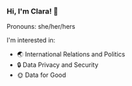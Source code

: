### Hi, I'm Clara! 👋
Pronouns: she/her/hers

I'm interested in:
- 🌏 International Relations and Politics
- 🔒 Data Privacy and Security
- 🌞 Data for Good


<!--
**cwang23/cwang23** is a ✨ _special_ ✨ repository because its `README.md` (this file) appears on your GitHub profile.

Here are some ideas to get you started:

- 🔭 I’m currently working on ...
- 🌱 I’m currently learning ...
- 👯 I’m looking to collaborate on ...
- 🤔 I’m looking for help with ...
- 💬 Ask me about ...
- 📫 How to reach me: ...
- ⚡ Fun fact: ...
-->
